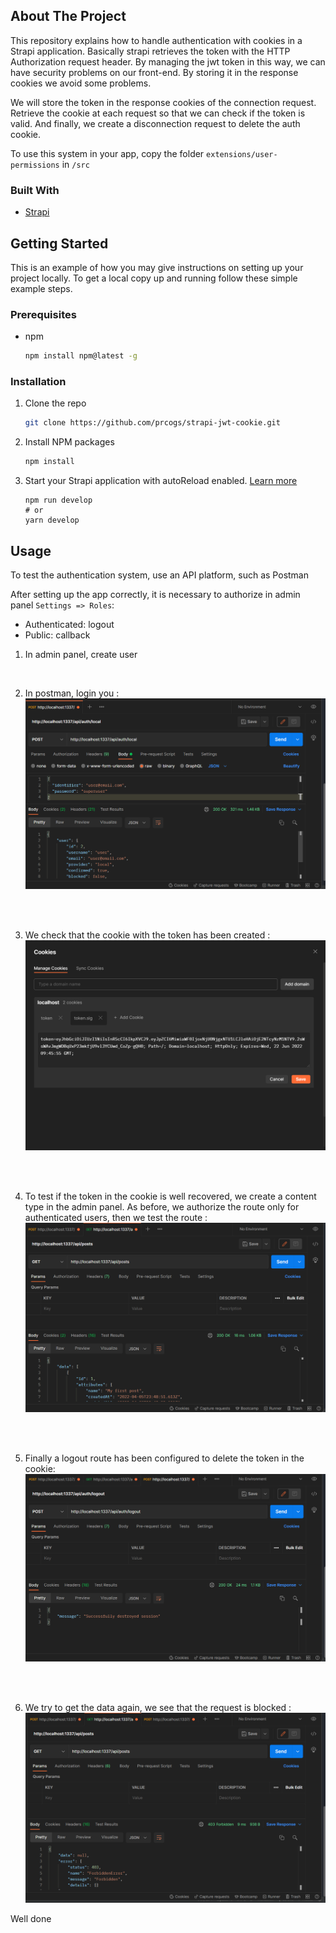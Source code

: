 <!-- ABOUT THE PROJECT -->
## About The Project

This repository explains how to handle authentication with cookies in a Strapi application. Basically strapi retrieves the token with the HTTP Authorization request header. By managing the jwt token in this way, we can have security problems on our front-end. By storing it in the response cookies we avoid some problems.

We will store the token in the response cookies of the connection request. Retrieve the cookie at each request so that we can check if the token is valid. And finally, we create a disconnection request to delete the auth cookie.


To use this system in your app, copy the folder ```extensions/user-permissions``` in ```/src```

### Built With

* [Strapi](https://strapi.io/)


<!-- GETTING STARTED -->
## Getting Started

This is an example of how you may give instructions on setting up your project locally.
To get a local copy up and running follow these simple example steps.

### Prerequisites

* npm
  ```sh
  npm install npm@latest -g
  ```

### Installation

1. Clone the repo
   ```sh
   git clone https://github.com/prcogs/strapi-jwt-cookie.git
   ```
2. Install NPM packages
   ```sh
   npm install
   ```

4. Start your Strapi application with autoReload enabled. [Learn more](https://docs.strapi.io/developer-docs/latest/developer-resources/cli/CLI.html#strapi-develop)

   ```
   npm run develop
   # or
   yarn develop
   ```


<!-- USAGE EXAMPLES -->
## Usage


To test the authentication system, use an API platform, such as Postman

After setting up the app correctly, it is necessary to authorize in admin panel ``Settings => Roles``:
   - Authenticated: logout
   - Public: callback

1. In admin panel, create user
<br>

2. In postman, login you : <br>
![name](https://github.com/prcogs/strapi-jwt-cookie/blob/main/images/request-auth.png?raw=true)
<br>
<br>

3. We check that the cookie with the token has been created : <br>
![name](https://github.com/prcogs/strapi-jwt-cookie/blob/main/images/cookie-token-jwt.png?raw=true)
<br>
<br>

4. To test if the token in the cookie is well recovered, we create a content type in the admin panel. As before, we authorize the route only for authenticated users, then we test the route : <br>
![name](https://github.com/prcogs/strapi-jwt-cookie/blob/main/images/request-post.png?raw=true)
<br>
<br>

5. Finally a logout route has been configured to delete the token in the cookie: <br>
![name](https://github.com/prcogs/strapi-jwt-cookie/blob/main/images/request-logout.png?raw=true)
<br>
<br>


6. We try to get the data again, we see that the request is blocked :<br>
![name](https://github.com/prcogs/strapi-jwt-cookie/blob/main/images/request-post-unauth.png?raw=true)
	

Well done
